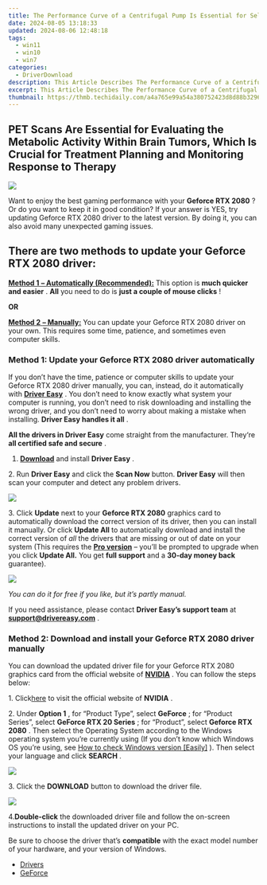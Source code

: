 ```yaml
---
title: The Performance Curve of a Centrifugal Pump Is Essential for Selecting the Right Pump for a Specific Application Based on Required Head and Flow Rate.
date: 2024-08-05 13:18:33
updated: 2024-08-06 12:48:18
tags:
  - win11
  - win10
  - win7
categories:
  - DriverDownload
description: This Article Describes The Performance Curve of a Centrifugal Pump Is Essential for Selecting the Right Pump for a Specific Application Based on Required Head and Flow Rate.
excerpt: This Article Describes The Performance Curve of a Centrifugal Pump Is Essential for Selecting the Right Pump for a Specific Application Based on Required Head and Flow Rate.
thumbnail: https://thmb.techidaily.com/a4a765e99a54a380752423d8d88b32966a3339aa9293b1bce2b9a95dc690dd25.jpg
---
```


## PET Scans Are Essential for Evaluating the Metabolic Activity Within Brain Tumors, Which Is Crucial for Treatment Planning and Monitoring Response to Therapy

![](https://images.drivereasy.com/wp-content/uploads/2018/11/Snap457.png)

 Want to enjoy the best gaming performance with your **Geforce RTX 2080** ? Or do you want to keep it in good condition? If your answer is YES, try updating Geforce RTX 2080 driver to the latest version. By doing it, you can also avoid many unexpected gaming issues.

## **There are two methods to update your Geforce RTX 2080 driver:**

[**Method 1** **– Automatically (Recommended):**](https://www.drivereasy.com/knowledge/geforce-rtx-2080-driver-download-for-windows/#b) This option is **much quicker and easier** . **All** you need to do is **just a couple of mouse clicks** !

**OR**

[**Method 2** **– Manually:**](https://tools.techidaily.com/drivereasy/download/) You can update your Geforce RTX 2080 driver on your own. This requires some time, patience, and sometimes even computer skills.

### Method 1: Update your Geforce RTX 2080 driver automatically

 If you don’t have the time, patience or computer skills to update your Geforce RTX 2080 driver manually, you can, instead, do it automatically with **[Driver Easy](https://tools.techidaily.com/drivereasy/download/)**  . You don’t need to know exactly what system your computer is running, you don’t need to risk downloading and installing the wrong driver, and you don’t need to worry about making a mistake when installing. **Driver Easy handles it all** .

**All the drivers in Driver Easy** come straight from the manufacturer. They‘re **all certified safe and secure** .

 1. **[Download](https://tools.techidaily.com/drivereasy/download/)**  and install **Driver Easy** .

 2\. Run **Driver Easy** and click the **Scan Now** button. **Driver Easy** will then scan your computer and detect any problem drivers.

![](https://images.drivereasy.com/wp-content/uploads/2018/11/Snap455.png)

 3\. Click **Update** next to your **Geforce RTX 2080** graphics card to automatically download the correct version of its driver, then you can install it manually. Or click **Update All** to automatically download and install the correct version of _all_ the drivers that are missing or out of date on your system (This requires the **[Pro version](https://tools.techidaily.com/drivereasy/download/)**  – you’ll be prompted to upgrade when you click **Update All.**  You get **full support** and a **30-day money back** guarantee).

![](https://images.drivereasy.com/wp-content/uploads/2018/11/Snap454-1.png)

_You can do it for free if you like, but it’s partly manual._

 If you need assistance, please contact **Driver Easy’s support team** at **[support@drivereasy.com](https://tools.techidaily.com/drivereasy/download/)**  .

### Method 2: Download and install your Geforce RTX 2080 driver manually

 You can download the updated driver file for your Geforce RTX 2080 graphics card from the official website of **[NVIDIA](https://tools.techidaily.com/drivereasy/download/)**  . You can follow the steps below:

 1\. Click[here](https://tools.techidaily.com/drivereasy/download/) to visit the official website of **NVIDIA** .

 2\. Under **Option 1** , for “Product Type”, select **GeForce** ; for “Product Series”, select **GeForce RTX 20 Series** ; for “Product”, select **Geforce RTX 2080** . Then select the Operating System according to the Windows operating system you’re currently using (If you don’t know which Windows OS you’re using, see [ How to check Windows version \[Easily\]](https://tools.techidaily.com/drivereasy/download/) ). Then select your language and click **SEARCH** .

![](https://images.drivereasy.com/wp-content/uploads/2018/11/Snap469.png)

 3\. Click the **DOWNLOAD** button to download the driver file.

![](https://images.drivereasy.com/wp-content/uploads/2018/11/Snap461.png)

 4.**Double-click** the downloaded driver file and follow the on-screen instructions to install the updated driver on your PC.

 Be sure to choose the driver that’s **compatible** with the exact model number of your hardware, and your version of Windows.

* [Drivers](https://tools.techidaily.com/drivereasy/download/)
* [GeForce](https://tools.techidaily.com/drivereasy/download/)

<ins class="adsbygoogle"
     style="display:block"
     data-ad-format="autorelaxed"
     data-ad-client="ca-pub-7571918770474297"
     data-ad-slot="1223367746"></ins>



<ins class="adsbygoogle"
     style="display:block"
     data-ad-client="ca-pub-7571918770474297"
     data-ad-slot="8358498916"
     data-ad-format="auto"
     data-full-width-responsive="true"></ins>
